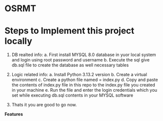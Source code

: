 # OSRMT

# **Steps to Implement this project locally**

1. DB realted info:
   a. First install MYSQL 8.0 database in yuor local system and login using root password and username
   b. Execute the sql give db.sql file to create the database as well necessary tables

2. Logic related info:
   a. Install Python 3.13.2 version
   b. Create a virtual environment
   c. Create a python file named = index.py
   d. Copy and paste the contents of index.py file in this repo to the index.py file you created in your machine
   e. Run the file and enter the login credentials which you set while executing db.sql contents in your MYSQL software

3. Thats it you are good to go now.


**Features**
